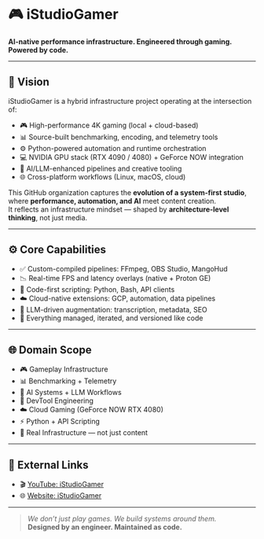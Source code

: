 # 🎮 iStudioGamer  
**AI-native performance infrastructure. Engineered through gaming. Powered by code.**

---

## 🧠 Vision

iStudioGamer is a hybrid infrastructure project operating at the intersection of:

- 🎮 High-performance 4K gaming (local + cloud-based)  
- 📊 Source-built benchmarking, encoding, and telemetry tools  
- ⚙️ Python-powered automation and runtime orchestration  
- 💻 NVIDIA GPU stack (RTX 4090 / 4080) + GeForce NOW integration  
- 🧠 AI/LLM-enhanced pipelines and creative tooling  
- 🌐 Cross-platform workflows (Linux, macOS, cloud)

This GitHub organization captures the **evolution of a system-first studio**, where **performance, automation, and AI** meet content creation.  
It reflects an infrastructure mindset — shaped by **architecture-level thinking**, not just media.

---

## ⚙️ Core Capabilities

- ✅ Custom-compiled pipelines: FFmpeg, OBS Studio, MangoHud  
- 📉 Real-time FPS and latency overlays (native + Proton GE)  
- 🧪 Code-first scripting: Python, Bash, API clients  
- ☁️ Cloud-native extensions: GCP, automation, data pipelines  
- 🧠 LLM-driven augmentation: transcription, metadata, SEO  
- 🔁 Everything managed, iterated, and versioned like code

---

## 🌐 Domain Scope

- 🎮 Gameplay Infrastructure  
- 📊 Benchmarking + Telemetry  
- 🧠 AI Systems + LLM Workflows  
- 🧰 DevTool Engineering  
- ☁️ Cloud Gaming (GeForce NOW RTX 4080)  
- ⚡ Python + API Scripting  
- 🧱 Real Infrastructure — not just content

---

## 🔗 External Links

- 🎬 [YouTube: iStudioGamer](https://www.youtube.com/@iStudioGamer)  
- 🌐 [Website: iStudioGamer](https://linktr.ee/istudiogamer)

---

> _We don’t just play games. We build systems around them._  
> **Designed by an engineer. Maintained as code.**
